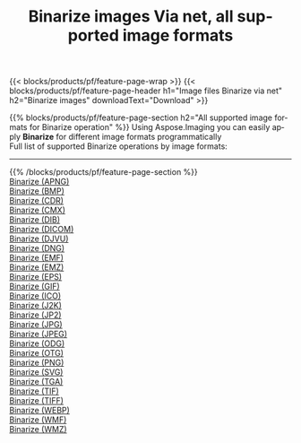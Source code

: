 ﻿---
title: Binarize images Via net, all supported image formats 
weight: 3920
url: /net/binarize 
lang: en
langdirlevel: 2
locales: zh-hans,ja,it,ru,de,es,fr,nl,id,lt,pl,pt,vi,tr,ko,zh-hant,ar,hi,th,sv,cs,uk,he
description: Using Aspose.Imaging you can easily Binarize images Via net
---

{{< blocks/products/pf/feature-page-wrap >}}
{{< blocks/products/pf/feature-page-header h1="Image files Binarize via net" h2="Binarize images" downloadText="Download" >}}


{{% blocks/products/pf/feature-page-section  h2="All supported image formats for Binarize operation" %}}
Using Aspose.Imaging you can easily apply **Binarize** for different image formats programmatically
<br/>
Full list of supported Binarize operations by image formats:
<hr/>
{{% /blocks/products/pf/feature-page-section %}}
<div class="container-fluid productfamilypage bg-gray">
    <div class="convertypes bg-gray agp-content section">
        <div class="container">
		<div class="row other-converters">
		    <div class='col-md-2 other-converter remove-lp remove-rp'><a href="/imaging/net/binarize/apng" >Binarize (APNG)</a></div><div class='col-md-2 other-converter remove-lp remove-rp'><a href="/imaging/net/binarize/bmp" >Binarize (BMP)</a></div><div class='col-md-2 other-converter remove-lp remove-rp'><a href="/imaging/net/binarize/cdr" >Binarize (CDR)</a></div><div class='col-md-2 other-converter remove-lp remove-rp'><a href="/imaging/net/binarize/cmx" >Binarize (CMX)</a></div><div class='col-md-2 other-converter remove-lp remove-rp'><a href="/imaging/net/binarize/dib" >Binarize (DIB)</a></div><div class='col-md-2 other-converter remove-lp remove-rp'><a href="/imaging/net/binarize/dicom" >Binarize (DICOM)</a></div><div class='col-md-2 other-converter remove-lp remove-rp'><a href="/imaging/net/binarize/djvu" >Binarize (DJVU)</a></div><div class='col-md-2 other-converter remove-lp remove-rp'><a href="/imaging/net/binarize/dng" >Binarize (DNG)</a></div><div class='col-md-2 other-converter remove-lp remove-rp'><a href="/imaging/net/binarize/emf" >Binarize (EMF)</a></div><div class='col-md-2 other-converter remove-lp remove-rp'><a href="/imaging/net/binarize/emz" >Binarize (EMZ)</a></div><div class='col-md-2 other-converter remove-lp remove-rp'><a href="/imaging/net/binarize/eps" >Binarize (EPS)</a></div><div class='col-md-2 other-converter remove-lp remove-rp'><a href="/imaging/net/binarize/gif" >Binarize (GIF)</a></div><div class='col-md-2 other-converter remove-lp remove-rp'><a href="/imaging/net/binarize/ico" >Binarize (ICO)</a></div><div class='col-md-2 other-converter remove-lp remove-rp'><a href="/imaging/net/binarize/j2k" >Binarize (J2K)</a></div><div class='col-md-2 other-converter remove-lp remove-rp'><a href="/imaging/net/binarize/jp2" >Binarize (JP2)</a></div><div class='col-md-2 other-converter remove-lp remove-rp'><a href="/imaging/net/binarize/jpg" >Binarize (JPG)</a></div><div class='col-md-2 other-converter remove-lp remove-rp'><a href="/imaging/net/binarize/jpeg" >Binarize (JPEG)</a></div><div class='col-md-2 other-converter remove-lp remove-rp'><a href="/imaging/net/binarize/odg" >Binarize (ODG)</a></div><div class='col-md-2 other-converter remove-lp remove-rp'><a href="/imaging/net/binarize/otg" >Binarize (OTG)</a></div><div class='col-md-2 other-converter remove-lp remove-rp'><a href="/imaging/net/binarize/png" >Binarize (PNG)</a></div><div class='col-md-2 other-converter remove-lp remove-rp'><a href="/imaging/net/binarize/svg" >Binarize (SVG)</a></div><div class='col-md-2 other-converter remove-lp remove-rp'><a href="/imaging/net/binarize/tga" >Binarize (TGA)</a></div><div class='col-md-2 other-converter remove-lp remove-rp'><a href="/imaging/net/binarize/tif" >Binarize (TIF)</a></div><div class='col-md-2 other-converter remove-lp remove-rp'><a href="/imaging/net/binarize/tiff" >Binarize (TIFF)</a></div><div class='col-md-2 other-converter remove-lp remove-rp'><a href="/imaging/net/binarize/webp" >Binarize (WEBP)</a></div><div class='col-md-2 other-converter remove-lp remove-rp'><a href="/imaging/net/binarize/wmf" >Binarize (WMF)</a></div><div class='col-md-2 other-converter remove-lp remove-rp'><a href="/imaging/net/binarize/wmz" >Binarize (WMZ)</a></div>
                </div>
        </div>
    </div>
</div>
<br/>


